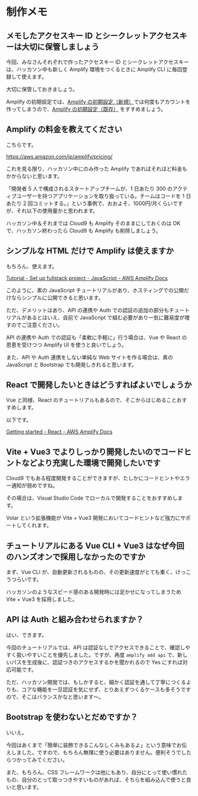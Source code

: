 # 制作メモ

## メモしたアクセスキー ID とシークレットアクセスキーは大切に保管しましょう

今回、みなさんそれぞれで作ったアクセスキー ID とシークレットアクセスキーは、ハッカソン中も新しく Amplify 環境をつくるときに Amplify CLI に毎回登録して使えます。

大切に保管しておきましょう。

Amplify の初期設定では、[Amplify の初期設定（新規）](03-amplify-account-create.md)では何度もアカウントを作ってしまうので、[Amplify の初期設定（既存）](03-amplify-account-create-1.md) をすすめましょう。

## Amplify の料金を教えてください

こちらです。

https://aws.amazon.com/jp/amplify/pricing/

これを見る限り、ハッカソン中にのみ作った Amplify であればそれほど料金もかからないと思います。

「開発者 5 人で構成されるスタートアップチームが、1 日あたり 300 のアクティブユーザーを持つアプリケーションを取り扱っている。チームはコードを 1 日あたり 2 回コミットする。」という事例で、おおよそ、1000円/月くらいですが、それ以下の使用量かと思われます。

ハッカソン中＆それまでは Cloud9 も Amplify そのままにしておくのは OK で、ハッカソン終わったら Cloud9 も Amplify も削除しましょう。

## シンプルな HTML だけで Amplify は使えますか

もちろん、使えます。

[Tutorial - Set up fullstack project - JavaScript - AWS Amplify Docs](https://docs.amplify.aws/start/getting-started/setup/q/integration/js/)

このように、素の JavaScript チュートリアルがあり、ホスティングでの公開だけならシンプルに公開できると思います。

ただ、デメリットはあり、API の連携や Auth での認証の追加の部分もチュートリアルがあるとはいえ、自前で JavaScript で組む必要があり一気に難易度が増すのでご注意ください。

API の連携や Auth での認証も「柔軟に手軽に」行う場合は、Vue や React の恩恵を受けつつ Amplify UI を使うと良いでしょう。

また、API や Auth 連携をしない単純な Web サイトを作る場合は、素の JavaScript と Bootstrap でも開発しきれると思います。

## React で開発したいときはどうすればよいでしょうか

Vue と同様、React のチュートリアルもあるので、そこからはじめることおすすめします。

以下です。

[Getting started - React - AWS Amplify Docs](https://docs.amplify.aws/start/q/integration/react/)

## Vite + Vue3 でよりしっかり開発したいのでコードヒントなどより充実した環境で開発したいです

Cloud9 でもある程度開発することができますが、たしかにコードヒントやエラー通知が弱めですね。

その場合は、Visual Studio Code でローカルで開発することをおすすめします。

Volar という拡張機能が Vite + Vue3 開発においてコードヒントなど強力にサポートしてくれます。

## チュートリアルにある Vue CLI + Vue3 はなぜ今回のハンズオンで採用しなかったのですか

まず、Vue CLI が、自動更新されるものの、その更新速度がとても重く、けっこうつらいです。

ハッカソンのようなスピード感のある開発時には足かせになってしまうため Vite + Vue3 を採用しました。

## API は Auth と組み合わせられますか？

はい、できます。

今回のチュートリアルでは、API は認証なしでアクセスできることで、確認しやすく扱いやすいことを優先しました。ですが、再度 `amplify add api` で、新しいパスを生成後に、認証つきのアクセスするかを聞かれるので Yes にすれば対応可能です。

ただ、ハッカソン開発では、もしかすると、細かく認証を通して丁寧につくるよりも、コアな機能を一旦認証を気にせず、とりあえずつくるケースも多そうですので、そこはバランスかなと思います～。

## Bootstrap を使わないとだめですか？

いいえ。

今回はあくまで「簡単に装飾できるこんなしくみもあるよ」という意味でお伝えしました。ですので、もちろん無理に使う必要はありません。便利そうでしたらつかってみてください。

また、もちろん、CSS フレームワークは他にもあり、自分にとって使い慣れたもの、自分のとって取っつきやすいものがあれば、そちらを組み込んで使うと良いと思います。